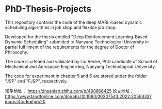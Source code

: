 # PhD-Thesis-Projects
This repository contains the code of the deep MARL-based dynamic scheduling algorithms in job shop and flexible job shop.

Developed for the thesis entitled "Deep Reinforcement Learning-Based Dynamic Scheduling" submitted to Nanyang Technological University in partial fulfillment of the requirements for the degree of Doctor of Philosophy.

The code is crteaed and validated by Liu Renke, PhD candidate of School of Mechanical and Aerospace Enginerring, Nanyang Technological University.

The code for experiment in chapter 5 and 6 are stored under the folder "JSP" and "FJSP", respectively.


知乎地址：
https://zhuanlan.zhihu.com/p/498666425
论文地址：
https://www.tandfonline.com/doi/abs/10.1080/00207543.2022.2058432?journalCode=tprs20
